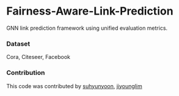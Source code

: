 # Fairness-Aware-Link-Prediction
GNN link prediction framework using unified evaluation metrics.

### Dataset
Cora, Citeseer, Facebook


### Contribution

This code was contributed by
[suhyunyoon](https://github.com/suhyunyoon), [jiyounglim](https://github.com/maya070)

